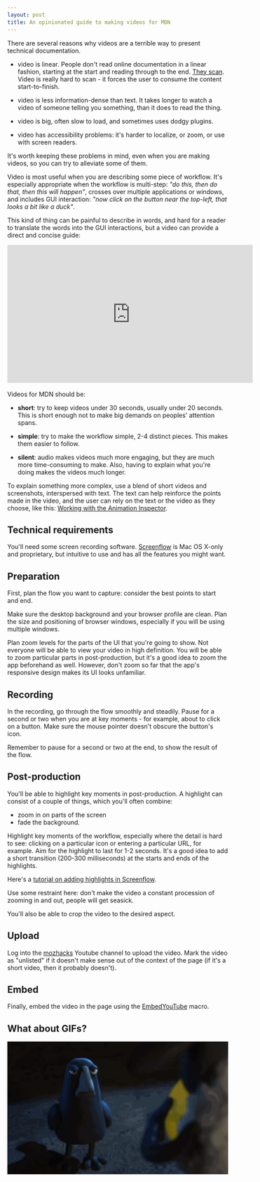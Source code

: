 ```yaml
---
layout: post
title: An opinionated guide to making videos for MDN
---
```


There are several reasons why videos are a terrible way to present technical documentation.

* video is linear. People don't read online documentation in a linear fashion, starting at the start and reading through to the end. [They scan](http://www.sensible.com/chapter.html). Video is really hard to scan - it forces the user to consume the content start-to-finish.

* video is less information-dense than text. It takes longer to watch a video of someone telling you something, than it does to read the thing.

* video is big, often slow to load, and sometimes uses dodgy plugins.

* video has accessibility problems: it's harder to localize, or zoom, or use with screen readers.

It's worth keeping these problems in mind, even when you are making videos, so you can try to alleviate some of them.

<!--more-->

Video is most useful when you are describing some piece of workflow. It's especially appropriate when the workflow is multi-step: *"do this, then do that, then this will happen"*, crosses over multiple applications or windows, and includes GUI interaction: *"now click on the button near the top-left, that looks a bit like a duck"*.

This kind of thing can be painful to describe in words, and hard for a reader to translate the words into the GUI interactions, but a video can provide a direct and concise guide:

<iframe width="560" height="315" src="https://www.youtube.com/embed/HMozipAjrYA" frameborder="0" allowfullscreen></iframe>

Videos for MDN should be:

* **short**: try to keep videos under 30 seconds, usually under 20 seconds. This is short enough not to make big demands on peoples' attention spans.

* **simple**: try to make the workflow simple, 2-4 distinct pieces. This makes them easier to follow.

* **silent**: audio makes videos much more engaging, but they are much more time-consuming to make. Also, having to explain what you're doing makes the videos much longer.

To explain something more complex, use a blend of short videos and screenshots, interspersed with text. The text can help reinforce the points made in the video, and the user can rely on the text or the video as they choose, like this: [Working with the Animation Inspector](https://developer.mozilla.org/en-US/docs/Tools/Page_Inspector/How_to/Work_with_animations#Animation_inspector).

## Technical requirements

You'll need some screen recording software. [Screenflow](http://www.telestream.net/screenflow/overview.htm) is Mac OS X-only and proprietary, but intuitive to use and has all the features you might want.

## Preparation

First, plan the flow you want to capture: consider the best points to start and end.

Make sure the desktop background and your browser profile are clean. Plan the size and positioning of browser windows, especially if you will be using multiple windows.

Plan zoom levels for the parts of the UI that you're going to show. Not everyone will be able to view your video in high definition. You will be able to zoom particular parts in post-production, but it's a good idea to zoom the app beforehand as well. However, don't zoom so far that the app's responsive design makes its UI looks unfamiliar.

## Recording

In the recording, go through the flow smoothly and steadily. Pause for a second or two when you are at key moments - for example, about to click on a button. Make sure the mouse pointer doesn't obscure the button's icon.

Remember to pause for a second or two at the end, to show the result of the flow.

## Post-production

You'll be able to highlight key moments in post-production. A highlight can consist of a couple of things, which you'll often combine:

* zoom in on parts of the screen
* fade the background.

Highlight key moments of the workflow, especially where the detail is hard to see: clicking on a particular icon or entering a particular URL, for example. Aim for the highlight to last for 1-2 seconds. It's a good idea to add a short transition (200-300 milliseconds) at the starts and ends of the highlights.

Here's a [tutorial on adding highlights in Screenflow](https://photography.tutsplus.com/tutorials/how-to-add-custom-callouts-to-screencast-videos-in-screenflow--cms-27122).

Use some restraint here: don't make the video a constant procession of zooming in and out, people will get seasick.

You'll also be able to crop the video to the desired aspect.

## Upload

Log into the [mozhacks](https://www.youtube.com/user/mozhacks/videos) Youtube channel to upload the video. Mark the video as "unlisted" if it doesn't make sense out of the context of the page (if it's a short video, then it probably doesn't).

## Embed

Finally, embed the video in the page using the [EmbedYouTube](https://github.com/mozilla/kumascript/blob/master/macros/EmbedYouTube.ejs) macro.

## What about GIFs?

![](../images/mummy-crow.gif)
